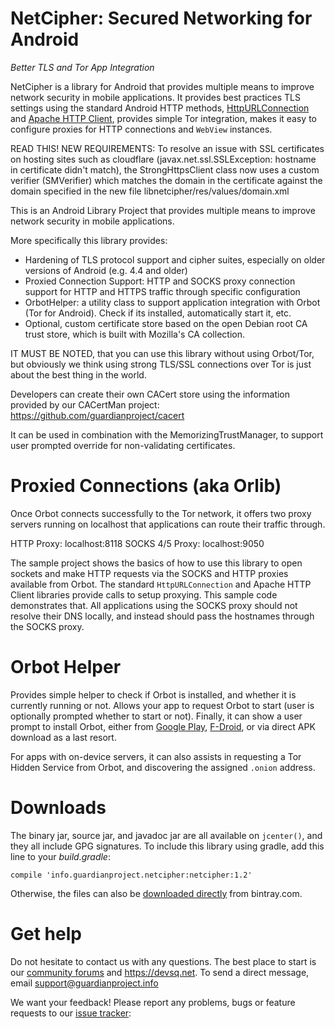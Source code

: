 NetCipher: Secured Networking for Android
========

*Better TLS and Tor App Integration*

NetCipher is a library for Android that provides multiple means to improve
network security in mobile applications.  It provides best practices TLS
settings using the standard Android HTTP methods, [HttpURLConnection] and
[Apache HTTP Client], provides simple Tor integration, makes it easy to
configure proxies for HTTP connections and `WebView` instances.

READ THIS! NEW REQUIREMENTS:
To resolve an issue with SSL certificates on hosting sites such as cloudflare (javax.net.ssl.SSLException: hostname in certificate didn't match), the StrongHttpsClient class now uses a custom verifier (SMVerifier) which matches the domain in the certificate against the domain specified in the new file libnetcipher/res/values/domain.xml

This is an Android Library Project that provides multiple means to improve
network security in mobile applications.

More specifically this library provides:

- Hardening of TLS protocol support and cipher suites, especially on older
  versions of Android (e.g. 4.4 and older)
- Proxied Connection Support: HTTP and SOCKS proxy connection support for HTTP
  and HTTPS traffic through specific configuration
- OrbotHelper: a utility class to support application integration with Orbot
  (Tor for Android). Check if its installed, automatically start it, etc.
- Optional, custom certificate store based on the open Debian root CA trust
  store, which is built with Mozilla's CA collection.

IT MUST BE NOTED, that you can use this library without using Orbot/Tor, but
obviously we think using strong TLS/SSL connections over Tor is just about the
best thing in the world.

Developers can create their own CACert store using the information provided by
our CACertMan project: https://github.com/guardianproject/cacert

It can be used in combination with the MemorizingTrustManager, to support user
prompted override for non-validating certificates.


# Proxied Connections (aka Orlib)

Once Orbot connects successfully to the Tor network, it offers two proxy
servers running on localhost that applications can route their traffic
through.

HTTP Proxy: localhost:8118
SOCKS 4/5 Proxy: localhost:9050

The sample project shows the basics of how to use this library to open sockets
and make HTTP requests via the SOCKS and HTTP proxies available from
Orbot. The standard `HttpURLConnection` and Apache HTTP Client libraries
provide calls to setup proxying. This sample code demonstrates that.  All
applications using the SOCKS proxy should not resolve their DNS locally, and
instead should pass the hostnames through the SOCKS proxy.


# Orbot Helper

Provides simple helper to check if Orbot is installed, and whether it is
currently running or not. Allows your app to request Orbot to start (user is
optionally prompted whether to start or not). Finally, it can show a user
prompt to install Orbot, either from [Google Play], [F-Droid], or via direct
APK download as a last resort.

For apps with on-device servers, it can also assists in requesting a Tor
Hidden Service from Orbot, and discovering the assigned `.onion` address.

# Downloads

The binary jar, source jar, and javadoc jar are all available on `jcenter()`,
and they all include GPG signatures.  To include this library using gradle,
add this line to your *build.gradle*:

    compile 'info.guardianproject.netcipher:netcipher:1.2'

Otherwise, the files can also be [downloaded directly] from bintray.com.


# Get help

Do not hesitate to contact us with any questions.  The best place to start is
our [community forums] and https://devsq.net.  To send a direct
message, email support@guardianproject.info

We want your feedback!  Please report any problems, bugs or feature requests
to our [issue tracker]:

[issue tracker]: https://dev.guardianproject.info/projects/netcipher/issues
[downloaded directly]: https://dl.bintray.com/guardianproject/CipherKit/info/guardianproject/netcipher/netcipher/
[HttpURLConnection]: https://developer.android.com/reference/java/net/HttpURLConnection.html
[Apache HTTP Client]: https://hc.apache.org/httpcomponents-client-4.3.x/index.html
[Google Play]: https://play.google.com/store/apps/details?id=org.torproject.android
[F-Droid]: https://f-droid.org/repository/browse/?fdid=org.torproject.android
[community forums]: https://guardianproject.info/contact

